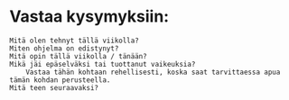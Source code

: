 # Vastaa kysymyksiin:
    Mitä olen tehnyt tällä viikolla?
    Miten ohjelma on edistynyt?
    Mitä opin tällä viikolla / tänään?
    Mikä jäi epäselväksi tai tuottanut vaikeuksia?
        Vastaa tähän kohtaan rehellisesti, koska saat tarvittaessa apua tämän kohdan perusteella.
    Mitä teen seuraavaksi?
